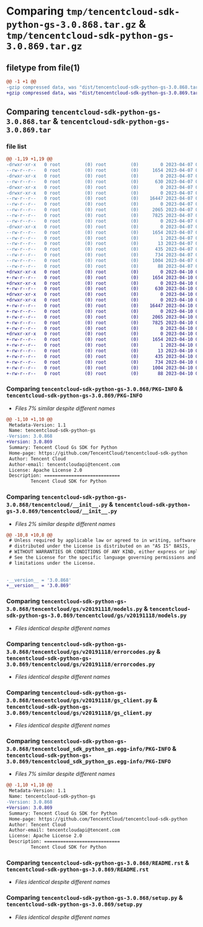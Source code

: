 # Comparing `tmp/tencentcloud-sdk-python-gs-3.0.868.tar.gz` & `tmp/tencentcloud-sdk-python-gs-3.0.869.tar.gz`

## filetype from file(1)

```diff
@@ -1 +1 @@
-gzip compressed data, was "dist/tencentcloud-sdk-python-gs-3.0.868.tar", last modified: Fri Apr  7 00:39:52 2023, max compression
+gzip compressed data, was "dist/tencentcloud-sdk-python-gs-3.0.869.tar", last modified: Mon Apr 10 03:06:21 2023, max compression
```

## Comparing `tencentcloud-sdk-python-gs-3.0.868.tar` & `tencentcloud-sdk-python-gs-3.0.869.tar`

### file list

```diff
@@ -1,19 +1,19 @@
-drwxr-xr-x   0 root         (0) root         (0)        0 2023-04-07 00:39:52.000000 tencentcloud-sdk-python-gs-3.0.868/
--rw-r--r--   0 root         (0) root         (0)     1654 2023-04-07 00:39:52.000000 tencentcloud-sdk-python-gs-3.0.868/PKG-INFO
-drwxr-xr-x   0 root         (0) root         (0)        0 2023-04-07 00:39:52.000000 tencentcloud-sdk-python-gs-3.0.868/tencentcloud/
--rw-r--r--   0 root         (0) root         (0)      630 2023-04-07 00:39:52.000000 tencentcloud-sdk-python-gs-3.0.868/tencentcloud/__init__.py
-drwxr-xr-x   0 root         (0) root         (0)        0 2023-04-07 00:39:52.000000 tencentcloud-sdk-python-gs-3.0.868/tencentcloud/gs/
-drwxr-xr-x   0 root         (0) root         (0)        0 2023-04-07 00:39:52.000000 tencentcloud-sdk-python-gs-3.0.868/tencentcloud/gs/v20191118/
--rw-r--r--   0 root         (0) root         (0)    16447 2023-04-07 00:39:52.000000 tencentcloud-sdk-python-gs-3.0.868/tencentcloud/gs/v20191118/models.py
--rw-r--r--   0 root         (0) root         (0)        0 2023-04-07 00:39:52.000000 tencentcloud-sdk-python-gs-3.0.868/tencentcloud/gs/v20191118/__init__.py
--rw-r--r--   0 root         (0) root         (0)     2065 2023-04-07 00:39:52.000000 tencentcloud-sdk-python-gs-3.0.868/tencentcloud/gs/v20191118/errorcodes.py
--rw-r--r--   0 root         (0) root         (0)     7825 2023-04-07 00:39:52.000000 tencentcloud-sdk-python-gs-3.0.868/tencentcloud/gs/v20191118/gs_client.py
--rw-r--r--   0 root         (0) root         (0)        0 2023-04-07 00:39:52.000000 tencentcloud-sdk-python-gs-3.0.868/tencentcloud/gs/__init__.py
-drwxr-xr-x   0 root         (0) root         (0)        0 2023-04-07 00:39:52.000000 tencentcloud-sdk-python-gs-3.0.868/tencentcloud_sdk_python_gs.egg-info/
--rw-r--r--   0 root         (0) root         (0)     1654 2023-04-07 00:39:52.000000 tencentcloud-sdk-python-gs-3.0.868/tencentcloud_sdk_python_gs.egg-info/PKG-INFO
--rw-r--r--   0 root         (0) root         (0)        1 2023-04-07 00:39:52.000000 tencentcloud-sdk-python-gs-3.0.868/tencentcloud_sdk_python_gs.egg-info/dependency_links.txt
--rw-r--r--   0 root         (0) root         (0)       13 2023-04-07 00:39:52.000000 tencentcloud-sdk-python-gs-3.0.868/tencentcloud_sdk_python_gs.egg-info/top_level.txt
--rw-r--r--   0 root         (0) root         (0)      435 2023-04-07 00:39:52.000000 tencentcloud-sdk-python-gs-3.0.868/tencentcloud_sdk_python_gs.egg-info/SOURCES.txt
--rw-r--r--   0 root         (0) root         (0)      734 2023-04-07 00:39:52.000000 tencentcloud-sdk-python-gs-3.0.868/README.rst
--rw-r--r--   0 root         (0) root         (0)     1004 2023-04-07 00:39:52.000000 tencentcloud-sdk-python-gs-3.0.868/setup.py
--rw-r--r--   0 root         (0) root         (0)       88 2023-04-07 00:39:52.000000 tencentcloud-sdk-python-gs-3.0.868/setup.cfg
+drwxr-xr-x   0 root         (0) root         (0)        0 2023-04-10 03:06:21.000000 tencentcloud-sdk-python-gs-3.0.869/
+-rw-r--r--   0 root         (0) root         (0)     1654 2023-04-10 03:06:21.000000 tencentcloud-sdk-python-gs-3.0.869/PKG-INFO
+drwxr-xr-x   0 root         (0) root         (0)        0 2023-04-10 03:06:21.000000 tencentcloud-sdk-python-gs-3.0.869/tencentcloud/
+-rw-r--r--   0 root         (0) root         (0)      630 2023-04-10 03:06:21.000000 tencentcloud-sdk-python-gs-3.0.869/tencentcloud/__init__.py
+drwxr-xr-x   0 root         (0) root         (0)        0 2023-04-10 03:06:21.000000 tencentcloud-sdk-python-gs-3.0.869/tencentcloud/gs/
+drwxr-xr-x   0 root         (0) root         (0)        0 2023-04-10 03:06:21.000000 tencentcloud-sdk-python-gs-3.0.869/tencentcloud/gs/v20191118/
+-rw-r--r--   0 root         (0) root         (0)    16447 2023-04-10 03:06:21.000000 tencentcloud-sdk-python-gs-3.0.869/tencentcloud/gs/v20191118/models.py
+-rw-r--r--   0 root         (0) root         (0)        0 2023-04-10 03:06:21.000000 tencentcloud-sdk-python-gs-3.0.869/tencentcloud/gs/v20191118/__init__.py
+-rw-r--r--   0 root         (0) root         (0)     2065 2023-04-10 03:06:21.000000 tencentcloud-sdk-python-gs-3.0.869/tencentcloud/gs/v20191118/errorcodes.py
+-rw-r--r--   0 root         (0) root         (0)     7825 2023-04-10 03:06:21.000000 tencentcloud-sdk-python-gs-3.0.869/tencentcloud/gs/v20191118/gs_client.py
+-rw-r--r--   0 root         (0) root         (0)        0 2023-04-10 03:06:21.000000 tencentcloud-sdk-python-gs-3.0.869/tencentcloud/gs/__init__.py
+drwxr-xr-x   0 root         (0) root         (0)        0 2023-04-10 03:06:21.000000 tencentcloud-sdk-python-gs-3.0.869/tencentcloud_sdk_python_gs.egg-info/
+-rw-r--r--   0 root         (0) root         (0)     1654 2023-04-10 03:06:21.000000 tencentcloud-sdk-python-gs-3.0.869/tencentcloud_sdk_python_gs.egg-info/PKG-INFO
+-rw-r--r--   0 root         (0) root         (0)        1 2023-04-10 03:06:21.000000 tencentcloud-sdk-python-gs-3.0.869/tencentcloud_sdk_python_gs.egg-info/dependency_links.txt
+-rw-r--r--   0 root         (0) root         (0)       13 2023-04-10 03:06:21.000000 tencentcloud-sdk-python-gs-3.0.869/tencentcloud_sdk_python_gs.egg-info/top_level.txt
+-rw-r--r--   0 root         (0) root         (0)      435 2023-04-10 03:06:21.000000 tencentcloud-sdk-python-gs-3.0.869/tencentcloud_sdk_python_gs.egg-info/SOURCES.txt
+-rw-r--r--   0 root         (0) root         (0)      734 2023-04-10 03:06:21.000000 tencentcloud-sdk-python-gs-3.0.869/README.rst
+-rw-r--r--   0 root         (0) root         (0)     1004 2023-04-10 03:06:21.000000 tencentcloud-sdk-python-gs-3.0.869/setup.py
+-rw-r--r--   0 root         (0) root         (0)       88 2023-04-10 03:06:21.000000 tencentcloud-sdk-python-gs-3.0.869/setup.cfg
```

### Comparing `tencentcloud-sdk-python-gs-3.0.868/PKG-INFO` & `tencentcloud-sdk-python-gs-3.0.869/PKG-INFO`

 * *Files 7% similar despite different names*

```diff
@@ -1,10 +1,10 @@
 Metadata-Version: 1.1
 Name: tencentcloud-sdk-python-gs
-Version: 3.0.868
+Version: 3.0.869
 Summary: Tencent Cloud Gs SDK for Python
 Home-page: https://github.com/TencentCloud/tencentcloud-sdk-python
 Author: Tencent Cloud
 Author-email: tencentcloudapi@tencent.com
 License: Apache License 2.0
 Description: ============================
         Tencent Cloud SDK for Python
```

### Comparing `tencentcloud-sdk-python-gs-3.0.868/tencentcloud/__init__.py` & `tencentcloud-sdk-python-gs-3.0.869/tencentcloud/__init__.py`

 * *Files 2% similar despite different names*

```diff
@@ -10,8 +10,8 @@
 # Unless required by applicable law or agreed to in writing, software
 # distributed under the License is distributed on an "AS IS" BASIS,
 # WITHOUT WARRANTIES OR CONDITIONS OF ANY KIND, either express or implied.
 # See the License for the specific language governing permissions and
 # limitations under the License.
 
 
-__version__ = '3.0.868'
+__version__ = '3.0.869'
```

### Comparing `tencentcloud-sdk-python-gs-3.0.868/tencentcloud/gs/v20191118/models.py` & `tencentcloud-sdk-python-gs-3.0.869/tencentcloud/gs/v20191118/models.py`

 * *Files identical despite different names*

### Comparing `tencentcloud-sdk-python-gs-3.0.868/tencentcloud/gs/v20191118/errorcodes.py` & `tencentcloud-sdk-python-gs-3.0.869/tencentcloud/gs/v20191118/errorcodes.py`

 * *Files identical despite different names*

### Comparing `tencentcloud-sdk-python-gs-3.0.868/tencentcloud/gs/v20191118/gs_client.py` & `tencentcloud-sdk-python-gs-3.0.869/tencentcloud/gs/v20191118/gs_client.py`

 * *Files identical despite different names*

### Comparing `tencentcloud-sdk-python-gs-3.0.868/tencentcloud_sdk_python_gs.egg-info/PKG-INFO` & `tencentcloud-sdk-python-gs-3.0.869/tencentcloud_sdk_python_gs.egg-info/PKG-INFO`

 * *Files 7% similar despite different names*

```diff
@@ -1,10 +1,10 @@
 Metadata-Version: 1.1
 Name: tencentcloud-sdk-python-gs
-Version: 3.0.868
+Version: 3.0.869
 Summary: Tencent Cloud Gs SDK for Python
 Home-page: https://github.com/TencentCloud/tencentcloud-sdk-python
 Author: Tencent Cloud
 Author-email: tencentcloudapi@tencent.com
 License: Apache License 2.0
 Description: ============================
         Tencent Cloud SDK for Python
```

### Comparing `tencentcloud-sdk-python-gs-3.0.868/README.rst` & `tencentcloud-sdk-python-gs-3.0.869/README.rst`

 * *Files identical despite different names*

### Comparing `tencentcloud-sdk-python-gs-3.0.868/setup.py` & `tencentcloud-sdk-python-gs-3.0.869/setup.py`

 * *Files identical despite different names*

